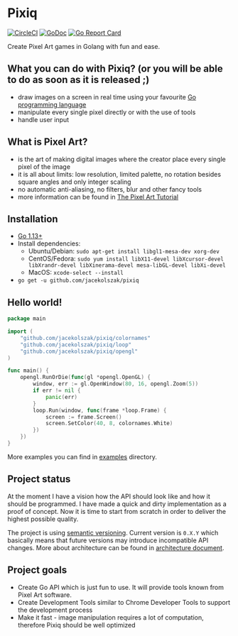 # Pixiq

[![CircleCI](https://circleci.com/gh/jacekolszak/pixiq.svg?style=svg)](https://circleci.com/gh/jacekolszak/pixiq)
[![GoDoc](https://godoc.org/github.com/jacekolszak/pixiq?status.svg)](http://godoc.org/github.com/jacekolszak/pixiq)
[![Go Report Card](https://goreportcard.com/badge/github.com/jacekolszak/pixiq)](https://goreportcard.com/report/github.com/jacekolszak/pixiq)

Create Pixel Art games in Golang with fun and ease.

## What you can do with Pixiq? (or you will be able to do as soon as it is released ;)

+ draw images on a screen in real time using your favourite [Go programming language](https://golang.org/)
+ manipulate every single pixel directly or with the use of tools
+ handle user input

## What is Pixel Art?

+ is the art of making digital images where the creator place every single pixel of the image
+ it is all about limits: low resolution, limited palette, no rotation besides square angles and only integer scaling
+ no automatic anti-aliasing, no filters, blur and other fancy tools
+ more information can be found in [The Pixel Art Tutorial](http://pixeljoint.com/forum/forum_posts.asp?TID=11299)

## Installation

+ [Go 1.13+](https://golang.org/dl/)
+ Install dependencies:
    + Ubuntu/Debian: `sudo apt-get install libgl1-mesa-dev xorg-dev`
    + CentOS/Fedora: `sudo yum install libX11-devel libXcursor-devel libXrandr-devel libXinerama-devel mesa-libGL-devel libXi-devel`
    + MacOS: `xcode-select --install`
+ `go get -u github.com/jacekolszak/pixiq`

## Hello world!

```go
package main

import (
	"github.com/jacekolszak/pixiq/colornames"
	"github.com/jacekolszak/pixiq/loop"
	"github.com/jacekolszak/pixiq/opengl"
)

func main() {
	opengl.RunOrDie(func(gl *opengl.OpenGL) {
		window, err := gl.OpenWindow(80, 16, opengl.Zoom(5))
		if err != nil {
			panic(err)
		}
		loop.Run(window, func(frame *loop.Frame) {
			screen := frame.Screen()
			screen.SetColor(40, 8, colornames.White)
		})
	})
}
```

More examples you can find in [examples](examples) directory.

## Project status

At the moment I have a vision how the API should look like and how it should be programmed.
I have made a quick and dirty implementation as a proof of concept. 
Now it is time to start from scratch in order to deliver the highest possible quality.

The project is using [semantic versioning](https://semver.org/). Current version 
is `0.X.Y` which basically means that future versions may introduce incompatible 
API changes. More about architecture can be found in [architecture document](docs/architecture.md).

## Project goals

+ Create Go API which is just fun to use. It will provide tools known from Pixel Art software.
+ Create Development Tools similar to Chrome Developer Tools to support the development process
+ Make it fast - image manipulation requires a lot of computation, therefore Pixiq should be well optimized
